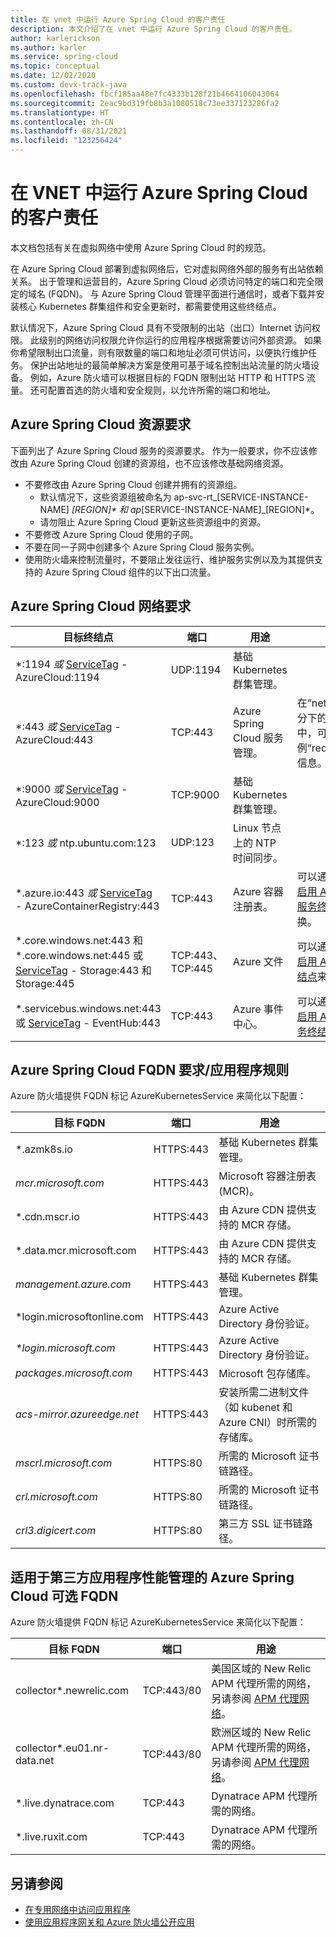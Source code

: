 ```yaml
---
title: 在 vnet 中运行 Azure Spring Cloud 的客户责任
description: 本文介绍了在 vnet 中运行 Azure Spring Cloud 的客户责任。
author: karlerickson
ms.author: karler
ms.service: spring-cloud
ms.topic: conceptual
ms.date: 12/02/2020
ms.custom: devx-track-java
ms.openlocfilehash: fbcf185aa48e7fc4333b128f21b4664106043064
ms.sourcegitcommit: 2eac9bd319fb8b3a1080518c73ee337123286fa2
ms.translationtype: HT
ms.contentlocale: zh-CN
ms.lasthandoff: 08/31/2021
ms.locfileid: "123256424"
---
```

# <a name="customer-responsibilities-for-running-azure-spring-cloud-in-vnet"></a>在 VNET 中运行 Azure Spring Cloud 的客户责任

本文档包括有关在虚拟网络中使用 Azure Spring Cloud 时的规范。

在 Azure Spring Cloud 部署到虚拟网络后，它对虚拟网络外部的服务有出站依赖关系。 出于管理和运营目的，Azure Spring Cloud 必须访问特定的端口和完全限定的域名 (FQDN)。 与 Azure Spring Cloud 管理平面进行通信时，或者下载并安装核心 Kubernetes 群集组件和安全更新时，都需要使用这些终结点。

默认情况下，Azure Spring Cloud 具有不受限制的出站（出口）Internet 访问权限。 此级别的网络访问权限允许你运行的应用程序根据需要访问外部资源。 如果你希望限制出口流量，则有限数量的端口和地址必须可供访问，以便执行维护任务。 保护出站地址的最简单解决方案是使用可基于域名控制出站流量的防火墙设备。 例如，Azure 防火墙可以根据目标的 FQDN 限制出站 HTTP 和 HTTPS 流量。 还可配置首选的防火墙和安全规则，以允许所需的端口和地址。

## <a name="azure-spring-cloud-resource-requirements"></a>Azure Spring Cloud 资源要求

下面列出了 Azure Spring Cloud 服务的资源要求。 作为一般要求，你不应该修改由 Azure Spring Cloud 创建的资源组，也不应该修改基础网络资源。

- 不要修改由 Azure Spring Cloud 创建并拥有的资源组。
  - 默认情况下，这些资源组被命名为 ap-svc-rt_[SERVICE-INSTANCE-NAME] _[REGION]* 和 ap_[SERVICE-INSTANCE-NAME]_[REGION]*。
  - 请勿阻止 Azure Spring Cloud 更新这些资源组中的资源。
- 不要修改 Azure Spring Cloud 使用的子网。
- 不要在同一子网中创建多个 Azure Spring Cloud 服务实例。
- 使用防火墙来控制流量时，不要阻止发往运行、维护服务实例以及为其提供支持的 Azure Spring Cloud 组件的以下出口流量。

## <a name="azure-spring-cloud-network-requirements"></a>Azure Spring Cloud 网络要求

| 目标终结点                                         | 端口             | 用途                                       | 注意                                                         |
| ------------------------------------------------------------ | ---------------- | ----------------------------------------- | ------------------------------------------------------------ |
| *:1194 *或* [ServiceTag](../virtual-network/service-tags-overview.md#available-service-tags) - AzureCloud:1194 | UDP:1194         | 基础 Kubernetes 群集管理。 |                                                              |
| *:443 *或* [ServiceTag](../virtual-network/service-tags-overview.md#available-service-tags) - AzureCloud:443 | TCP:443          | Azure Spring Cloud 服务管理。    | 在“networkProfile”部分下的资源有效负载中，可以了解服务实例“requiredTraffics”的信息。 |
| *:9000 *或* [ServiceTag](../virtual-network/service-tags-overview.md#available-service-tags) - AzureCloud:9000 | TCP:9000         | 基础 Kubernetes 群集管理。 |                                                              |
| *:123 *或* ntp.ubuntu.com:123                                | UDP:123          | Linux 节点上的 NTP 时间同步。  |                                                              |
| *.azure.io:443 *或* [ServiceTag](../virtual-network/service-tags-overview.md#available-service-tags) - AzureContainerRegistry:443 | TCP:443          | Azure 容器注册表。                 | 可以通过[在虚拟网络中启用 Azure 容器注册表服务终结点](../virtual-network/virtual-network-service-endpoints-overview.md)来进行替换。 |
| *.core.windows.net:443 和 *.core.windows.net:445 或 [ServiceTag](../virtual-network/service-tags-overview.md#available-service-tags) - Storage:443 和 Storage:445 | TCP:443、TCP:445 | Azure 文件                        | 可以通过[在虚拟网络中启用 Azure 存储服务终结点](../virtual-network/virtual-network-service-endpoints-overview.md)来进行替换。 |
| *.servicebus.windows.net:443 或 [ServiceTag](../virtual-network/service-tags-overview.md#available-service-tags) - EventHub:443 | TCP:443          | Azure 事件中心。                          | 可以通过[在虚拟网络中启用 Azure 事件中心服务终结点](../virtual-network/virtual-network-service-endpoints-overview.md)来进行替换。 |


## <a name="azure-spring-cloud-fqdn-requirementsapplication-rules"></a>Azure Spring Cloud FQDN 要求/应用程序规则

Azure 防火墙提供 FQDN 标记 AzureKubernetesService 来简化以下配置：

| 目标 FQDN                  | 端口      | 用途                                                          |
| --------------------------------- | --------- | ------------------------------------------------------------ |
| *.azmk8s.io                       | HTTPS:443 | 基础 Kubernetes 群集管理。                    |
| <i>mcr.microsoft.com</i>          | HTTPS:443 | Microsoft 容器注册表 (MCR)。                          |
| *.cdn.mscr.io                     | HTTPS:443 | 由 Azure CDN 提供支持的 MCR 存储。                         |
| *.data.mcr.microsoft.com          | HTTPS:443 | 由 Azure CDN 提供支持的 MCR 存储。                         |
| <i>management.azure.com</i>       | HTTPS:443 | 基础 Kubernetes 群集管理。                    |
| *login.microsoftonline.com<i></i> | HTTPS:443 | Azure Active Directory 身份验证。                       |
| <i>*login.microsoft.com</i>       | HTTPS:443 | Azure Active Directory 身份验证。                       |
| <i>packages.microsoft.com</i>     | HTTPS:443 | Microsoft 包存储库。                               |
| <i>acs-mirror.azureedge.net</i>   | HTTPS:443 | 安装所需二进制文件（如 kubenet 和 Azure CNI）时所需的存储库。 |
| *mscrl.microsoft.com*             | HTTPS:80  | 所需的 Microsoft 证书链路径。                  |
| *crl.microsoft.com*               | HTTPS:80  | 所需的 Microsoft 证书链路径。                  |
| *crl3.digicert.com*               | HTTPS:80  | 第三方 SSL 证书链路径。                       |

## <a name="azure-spring-cloud-optional-fqdn-for-third-party-application-performance-management"></a>适用于第三方应用程序性能管理的 Azure Spring Cloud 可选 FQDN

Azure 防火墙提供 FQDN 标记 AzureKubernetesService 来简化以下配置：

| 目标 FQDN            | 端口       | 用途                                                          |
| --------------------------- | ---------- | ------------------------------------------------------------ |
| collector*.newrelic.com     | TCP:443/80 | 美国区域的 New Relic APM 代理所需的网络，另请参阅 [APM 代理网络](https://docs.newrelic.com/docs/using-new-relic/cross-product-functions/install-configure/networks/#agents)。 |
| collector*.eu01.nr-data.net | TCP:443/80 | 欧洲区域的 New Relic APM 代理所需的网络，另请参阅 [APM 代理网络](https://docs.newrelic.com/docs/using-new-relic/cross-product-functions/install-configure/networks/#agents)。 |
| *.live.dynatrace.com        | TCP:443    | Dynatrace APM 代理所需的网络。                    |
| *.live.ruxit.com            | TCP:443    | Dynatrace APM 代理所需的网络。                    |

## <a name="see-also"></a>另请参阅

* [在专用网络中访问应用程序](access-app-virtual-network.md)
* [使用应用程序网关和 Azure 防火墙公开应用](expose-apps-gateway-azure-firewall.md)
